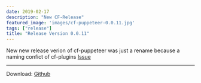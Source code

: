```yaml
---
date: 2019-02-17
description: "New CF-Release"
featured_image: 'images/cf-puppeteer-0.0.11.jpg'
tags: ["release"]
title: "Release Version 0.0.11"
---
```


New new release verion of cf-puppeteer was just a rename because a naming confict of cf-plugins [Issue](https://github.com/cloudfoundry/cli-plugin-repo/pull/282#issuecomment-463328661)

---

Download:
[Github](https://github.com/HappyTobi/cf-puppeteer/releases/tag/0.0.11)